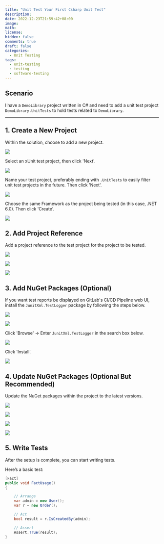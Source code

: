```yaml
---
title: "Unit Test Your First Csharp Unit Test"
description:
date: 2022-12-23T21:59:42+08:00
image:
math:
license:
hidden: false
comments: true
draft: false
categories:
  - Unit Testing
tags:
  - unit-testing
  - testing
  - software-testing
---
```


## Scenario

I have a `DemoLibrary` project written in C# and need to add a unit test project `DemoLibrary.UnitTests` to hold tests related to `DemoLibrary`.

---

## 1. Create a New Project

Within the solution, choose to add a new project.

![](2024-04-30-22-08-20.png)

Select an xUnit test project, then click 'Next'.

![](2024-04-30-22-08-28.png)

Name your test project, preferably ending with `.UnitTests` to easily filter unit test projects in the future. Then click 'Next'.

![](2024-04-30-22-08-36.png)

Choose the same Framework as the project being tested (in this case, .NET 6.0). Then click 'Create'.

![](2024-04-30-22-08-56.png)

## 2. Add Project Reference

Add a project reference to the test project for the project to be tested.

![](2024-04-30-22-09-03.png)

![](2024-04-30-22-09-08.png)

![](2024-04-30-22-09-13.png)

## 3. Add NuGet Packages (Optional)

If you want test reports be displayed on GitLab's CI/CD Pipeline web UI, install the `JunitXml.TestLogger` package by following the steps below.

![](2024-04-30-22-09-26.png)

![](2024-04-30-22-09-33.png)

Click 'Browse' -> Enter `JunitXml.TestLogger` in the search box below.

![](2024-04-30-22-09-41.png)

Click 'Install'.

![](2024-04-30-22-09-47.png)

## 4. Update NuGet Packages (Optional But Recommended)

Update the NuGet packages within the project to the latest versions.

![](2024-04-30-22-09-54.png)

![](2024-04-30-22-09-58.png)

![](2024-04-30-22-10-03.png)

![](2024-04-30-22-10-08.png)

## 5. Write Tests

After the setup is complete, you can start writing tests.

Here’s a basic test:

```cs
[Fact]
public void FactUsage()
{

    // Arrange
    var admin = new User();
    var r = new Order();

    // Act
    bool result = r.IsCreatedBy(admin);

    // Assert
    Assert.True(result);
}
```
